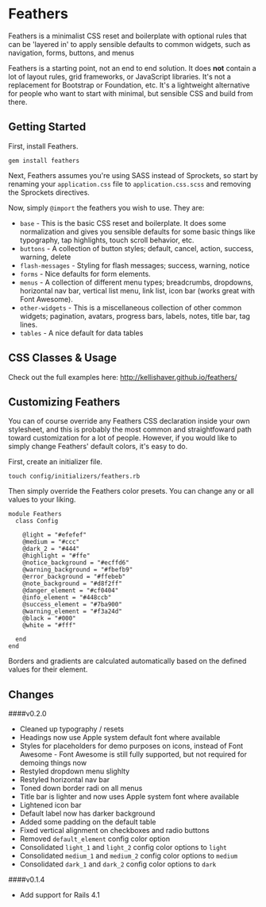 Feathers
====

Feathers is a minimalist CSS reset and boilerplate with optional rules that can be 'layered in' to apply sensible defaults to common widgets, such as navigation, forms, buttons, and menus

Feathers is a starting point, not an end to end solution. It does **not** contain a lot of layout rules, grid frameworks, or JavaScript libraries. It's not a replacement for Bootstrap or Foundation, etc. It's a lightweight alternative for people who want to start with  minimal, but sensible CSS and build from there.

Getting Started
----

First, install Feathers.

    gem install feathers

Next, Feathers assumes you're using SASS instead of Sprockets, so start by renaming your `application.css` file to `application.css.scss` and removing the Sprockets directives.

Now, simply `@import` the feathers you wish to use. They are:

* `base` - This is the basic CSS reset and boilerplate. It does some normalization and gives you sensible defaults for some basic things like typography, tap highlights, touch scroll behavior, etc.
* `buttons` - A collection of button styles; default, cancel, action, success, warning, delete
* `flash-messages` - Styling for flash messages; success, warning, notice
* `forms` - Nice defaults for form elements.
* `menus` - A collection of different menu types; breadcrumbs, dropdowns, horizontal nav bar, vertical list menu, link list, icon bar (works great with Font Awesome).
* `other-widgets` - This is a miscellaneous collection of other common widgets; pagination, avatars, progress bars, labels, notes, title bar, tag lines.
* `tables` - A nice default for data tables

CSS Classes & Usage
----

Check out the full examples here: http://kellishaver.github.io/feathers/

Customizing Feathers
----

You can of course override any Feathers CSS declaration inside your own stylesheet, and this is probably the most common and straightfoward path toward customization for a lot of people. However, if you would like to simply change Feathers' default colors, it's easy to do.

First, create an initializer file.

    touch config/initializers/feathers.rb

Then simply override the Feathers color presets. You can change any or all values to your liking.

    module Feathers
      class Config

        @light = "#efefef"
        @medium = "#ccc"
        @dark_2 = "#444"
        @highlight = "#ffe"
        @notice_background = "#ecffd6"
        @warning_background = "#fbefb9"
        @error_background = "#ffebeb"
        @note_background = "#d8f2ff"
        @danger_element = "#cf0404"
        @info_element = "#448ccb"
        @success_element = "#7ba900"
        @warning_element = "#f3a24d"
        @black = "#000"
        @white = "#fff"

      end
    end

Borders and gradients are calculated automatically based on the defined values for their element.

Changes
----

####v0.2.0
* Cleaned up typography / resets
* Headings now use Apple system default font where available
* Styles for placeholders for demo purposes on icons, instead of Font Awesome - Font Awesome is still fully supported, but not required for demoing things now
* Restyled dropdown menu slighlty
* Restyled horizontal nav bar
* Toned down border radi on all menus
* Title bar is lighter and now uses Apple system font where available
* Lightened icon bar
* Default label now has darker background
* Added some padding on the default table
* Fixed vertical alignment on checkboxes and radio buttons
* Removed `default_element` config color option
* Consolidated `light_1` and `light_2` config color options to `light`
* Consolidated `medium_1` and `medium_2` config color options to `medium`
* Consolidated `dark_1` and `dark_2` config color options to `dark`

####v0.1.4
* Add support for Rails 4.1
